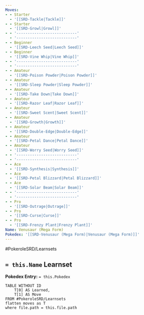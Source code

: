 ```yaml
---
Moves:
- - Starter
  - '[[SRD-Tackle|Tackle]]'
- - Starter
  - '[[SRD-Growl|Growl]]'
- - '---------------------------'
  - '---------------------------'
- - Beginner
  - '[[SRD-Leech Seed|Leech Seed]]'
- - Beginner
  - '[[SRD-Vine Whip|Vine Whip]]'
- - '---------------------------'
  - '---------------------------'
- - Amateur
  - '[[SRD-Poison Powder|Poison Powder]]'
- - Amateur
  - '[[SRD-Sleep Powder|Sleep Powder]]'
- - Amateur
  - '[[SRD-Take Down|Take Down]]'
- - Amateur
  - '[[SRD-Razor Leaf|Razor Leaf]]'
- - Amateur
  - '[[SRD-Sweet Scent|Sweet Scent]]'
- - Amateur
  - '[[SRD-Growth|Growth]]'
- - Amateur
  - '[[SRD-Double-Edge|Double-Edge]]'
- - Amateur
  - '[[SRD-Petal Dance|Petal Dance]]'
- - Amateur
  - '[[SRD-Worry Seed|Worry Seed]]'
- - '---------------------------'
  - '---------------------------'
- - Ace
  - '[[SRD-Synthesis|Synthesis]]'
- - Ace
  - '[[SRD-Petal Blizzard|Petal Blizzard]]'
- - Ace
  - '[[SRD-Solar Beam|Solar Beam]]'
- - '---------------------------'
  - '---------------------------'
- - Pro
  - '[[SRD-Outrage|Outrage]]'
- - Pro
  - '[[SRD-Curse|Curse]]'
- - Pro
  - '[[SRD-Frenzy Plant|Frenzy Plant]]'
Name: Venusaur (Mega Form)
Pokedex: '[[SRD-Venusaur (Mega Form)|Venusaur (Mega Form)]]'
---
```


#PokeroleSRD/Learnsets

## `= this.Name` Learnset

**Pokedex Entry:** `= this.Pokedex`

```dataview
TABLE WITHOUT ID
    T[0] AS Learned,
    T[1] AS Move
FROM #PokeroleSRD/Learnsets
flatten moves as T
where file.path = this.file.path
```
